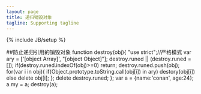 ```yaml
---
layout: page
title: 递归销毁对象
tagline: Supporting tagline
---
```

{% include JB/setup %}

##防止递归引用的销毁对象
    function destroy(obj){ 
        "use strict";//严格模式
        var ary = ['[object Array]', "[object Object]"];
        destroy.runed || (destroy.runed = []);
        if(destroy.runed.indexOf(obj)>=0) return;
        destroy.runed.push(obj);
        for(var i in obj){
            if(Object.prototype.toString.call(obj[i]) in ary) destory(obj[i])
            else delete obj[i];
        };
        delete destroy.runed;
    };
    var a = {name:'conan', age:24}; a.my = a;
    destroy(a);




